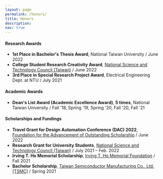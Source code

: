 ```yaml
---
layout: page
permalink: /honors/
title: Honors
description: 
nav: true
---
```


#### Research Awards
* **1st Place in Bachelor's Thesis Award**, National Taiwan University / June 2022
* **College Student Research Creativity Award**, [National Science and Technology Council (Taiwan)](https://www.nstc.gov.tw/) / June 2022
* **3rd Place in Special Research Project Award**, Electrical Engineering Dept. at NTU / July 2021

#### Academic Awards
* **Dean's List Award (Academic Excellence Award)**, **5 times**, National Taiwan University / Fall '18, Spring '19, Spring '20, Fall '20, Fall '21

#### Scholarships and Fundings
* **Travel Grant for Design Automation Conference (DAC) 2022**, [Foundation for the Advancement of Outstanding Scholarship](https://www.faos.org.tw/) / June 2022
* **Research Grant for University Students**, [National Science and Technology Council (Taiwan)](https://www.nstc.gov.tw/) / July 2021 – Feb. 2022
* **Irving T. Ho Memorial Scholarship**, [Irving T. Ho Memorial Foundation](https://irvingthofoundation.github.io/index.php.htm) / Fall 2021
* **Bachelor Scholarship**, [Taiwan Semiconductor Manufacturing Co., Ltd. (TSMC)](https://www.tsmc.com/english) / Spring 2021
